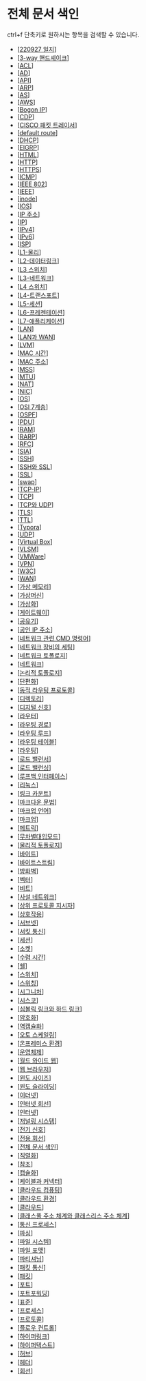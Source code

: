 # 전체 문서 색인

ctrl+f 단축키로 원하시는 항목을 검색할 수 있습니다. 

- [[220927 일지]]
- [[3-way 핸드셰이크]]
- [[ACL]]
- [[AD]]
- [[API]]
- [[ARP]]
- [[AS]]
- [[AWS]]
- [[Bogon IP]]
- [[CDP]]
- [[CISCO 패킷 트레이서]]
- [[default route]]
- [[DHCP]]
- [[EIGRP]]
- [[HTML]]
- [[HTTP]]
- [[HTTPS]]
- [[ICMP]]
- [[IEEE 802]]
- [[IEEE]]
- [[inode]]
- [[IOS]]
- [[IP 주소]]
- [[IP]]
- [[IPv4]]
- [[IPv6]]
- [[ISP]]
- [[L1-물리]]
- [[L2-데이터링크]]
- [[L3 스위치]]
- [[L3-네트워크]]
- [[L4 스위치]]
- [[L4-트랜스포트]]
- [[L5-세션]]
- [[L6-프레젠테이션]]
- [[L7-애플리케이션]]
- [[LAN]]
- [[LAN과 WAN]]
- [[LVM]]
- [[MAC 시간]]
- [[MAC 주소]]
- [[MSS]]
- [[MTU]]
- [[NAT]]
- [[NIC]]
- [[OS]]
- [[OSI 7계층]]
- [[OSPF]]
- [[PDU]]
- [[RAM]]
- [[RARP]]
- [[RFC]]
- [[SIA]]
- [[SSH]]
- [[SSH와 SSL]]
- [[SSL]]
- [[swap]]
- [[TCP-IP]]
- [[TCP]]
- [[TCP와 UDP]]
- [[TLS]]
- [[TTL]]
- [[Typora]]
- [[UDP]]
- [[Virtual Box]]
- [[VLSM]]
- [[VMWare]]
- [[VPN]]
- [[W3C]]
- [[WAN]]
- [[가상 메모리]]
- [[가상머신]]
- [[가상화]]
- [[게이트웨이]]
- [[공유기]]
- [[공인 IP 주소]]
- [[네트워크 관련 CMD 명령어]]
- [[네트워크 장비의 세팅]]
- [[네트워크 토폴로지]]
- [[네트워크]]
- [[논리적 토폴로지]]
- [[단편화]]
- [[동적 라우팅 프로토콜]]
- [[디렉토리]]
- [[디지털 신호]]
- [[라우터]]
- [[라우팅 경로]]
- [[라우팅 루프]]
- [[라우팅 테이블]]
- [[라우팅]]
- [[로드 밸런서]]
- [[로드 밸런싱]]
- [[루프백 인터페이스]]
- [[리눅스]]
- [[링크 카운트]]
- [[마크다운 문법]]
- [[마크업 언어]]
- [[마크업]]
- [[메트릭]]
- [[무차별대입모드]]
- [[물리적 토폴로지]]
- [[바이트]]
- [[바이트스트림]]
- [[방화벽]]
- [[벡터]]
- [[비트]]
- [[사설 네트워크]]
- [[상위 프로토콜 지시자]]
- [[상호작용]]
- [[서브넷]]
- [[서킷 통신]]
- [[세션]]
- [[소켓]]
- [[수렴 시간]]
- [[쉘]]
- [[스위치]]
- [[스위칭]]
- [[시그니처]]
- [[시스코]]
- [[심볼릭 링크와 하드 링크]]
- [[암호화]]
- [[역캡슐화]]
- [[오토 스케일링]]
- [[온프레미스 환경]]
- [[운영체제]]
- [[월드 와이드 웹]]
- [[웹 브라우저]]
- [[윈도 사이즈]]
- [[윈도 슬라이딩]]
- [[이더넷]]
- [[인터넷 회선]]
- [[인터넷]]
- [[저널링 시스템]]
- [[전기 신호]]
- [[전용 회선]]
- [[전체 문서 색인]]
- [[직렬화]]
- [[참조]]
- [[캡슐화]]
- [[케이블과 커넥터]]
- [[클라우드 컴퓨팅]]
- [[클라우드 환경]]
- [[클라우드]]
- [[클래스풀 주소 체계와 클래스리스 주소 체계]]
- [[통신 프로세스]]
- [[파싱]]
- [[파일 시스템]]
- [[파일 포맷]]
- [[파티셔닝]]
- [[패킷 통신]]
- [[패킷]]
- [[포트]]
- [[포트포워딩]]
- [[표준]]
- [[프로세스]]
- [[프로토콜]]
- [[플로우 컨트롤]]
- [[하이퍼링크]]
- [[하이퍼텍스트]]
- [[허브]]
- [[헤더]]
- [[회선]]

[//begin]: # "Autogenerated link references for markdown compatibility"
[220927 일지]: <220927 일지.md> "220927 일지"
[3-way 핸드셰이크]: <3-way 핸드셰이크.md> "3-way 핸드셰이크"
[ACL]: ACL.md "ACL"
[AD]: AD.md "AD(Administrative Distance)"
[API]: API.md "API"
[ARP]: ARP.md "ARP"
[AS]: AS.md "AS(Autonomous System)"
[AWS]: AWS.md "AWS"
[Bogon IP]: <Bogon IP.md> "Bogon IP"
[CDP]: CDP.md "CDP"
[CISCO 패킷 트레이서]: <CISCO 패킷 트레이서.md> "CISCO 패킷 트레이서"
[default route]: <default route.md> "default route"
[DHCP]: DHCP.md "DHCP"
[EIGRP]: EIGRP.md "EIGRPP(enhanced internet gateway routing protocol)"
[HTML]: HTML.md "HTML"
[HTTP]: HTTP.md "HTTP"
[HTTPS]: HTTPS.md "HTTPS"
[ICMP]: ICMP.md "ICMP"
[IEEE 802]: <IEEE 802.md> "IEEE 802"
[IEEE]: IEEE.md "IEEE"
[inode]: inode.md "inode"
[IOS]: IOS.md "IOS"
[IP 주소]: <IP 주소.md> "IP 주소"
[IP]: IP.md "IP"
[IPv4]: IPv4.md "IPv4"
[IPv6]: IPv6.md "IPv6"
[ISP]: ISP.md "ISP"
[L1-물리]: L1-물리.md "L1-물리"
[L2-데이터링크]: L2-데이터링크.md "L2-데이터링크"
[L3 스위치]: <L3 스위치.md> "L3 스위치"
[L3-네트워크]: L3-네트워크.md "L3-네트워크"
[L4 스위치]: <L4 스위치.md> "L4 스위치"
[L4-트랜스포트]: L4-트랜스포트.md "L4-트랜스포트"
[L5-세션]: L5-세션.md "L5-세션"
[L6-프레젠테이션]: L6-프레젠테이션.md "L6-프레젠테이션"
[L7-애플리케이션]: L7-애플리케이션.md "L7-애플리케이션"
[LAN]: LAN.md "LAN"
[LAN과 WAN]: <LAN과 WAN.md> "LAN과 WAN"
[LVM]: LVM.md "LVM"
[MAC 시간]: <MAC 시간.md> "MAC 시간"
[MAC 주소]: <MAC 주소.md> "MAC 주소"
[MSS]: MSS.md "MSS"
[MTU]: MTU.md "MTU"
[NAT]: NAT.md "NAT"
[NIC]: NIC.md "NIC (랜카드)"
[OS]: OS.md "OS"
[OSI 7계층]: <OSI 7계층.md> "OSI 7계층"
[OSPF]: OSPF.md "OSPF"
[PDU]: PDU.md "PDU"
[RAM]: RAM.md "RAM"
[RARP]: RARP.md "RARP"
[RFC]: RFC.md "RFC"
[SIA]: SIA.md "SIA(Stuck In Active)"
[SSH]: SSH.md "SSH(Secure Shell)"
[SSH와 SSL]: <SSH와 SSL.md> "SSH와 SSL"
[SSL]: SSL.md "SSL(Secure Sockets Layer)"
[swap]: swap.md "swap"
[TCP-IP]: TCP-IP.md "TCP/IP"
[TCP]: TCP.md "TCP"
[TCP와 UDP]: <TCP와 UDP.md> "TPC와 UDP"
[TLS]: TLS.md "TLS(Transport Layer Security)"
[TTL]: TTL.md "TTL"
[Typora]: Typora.md "Typora"
[UDP]: UDP.md "UDP"
[Virtual Box]: <Virtual Box.md> "VirtualBox"
[VLSM]: VLSM.md "VLSM, Variable Length Subnet Mask"
[VMWare]: VMWare.md "VMWare"
[VPN]: VPN.md "VPN"
[W3C]: W3C.md "W3C"
[WAN]: WAN.md "WAN"
[가상 메모리]: <가상 메모리.md> "가상 메모리"
[가상머신]: 가상머신.md "가상머신"
[가상화]: 가상화.md "가상화"
[게이트웨이]: 게이트웨이.md "게이트웨이"
[공유기]: 공유기.md "공유기"
[공인 IP 주소]: <공인 IP 주소.md> "공인 IP 주소"
[네트워크 관련 CMD 명령어]: <네트워크 관련 CMD 명령어.md> "네트워크 관련 CMD 명령어"
[네트워크 장비의 세팅]: <네트워크 장비의 세팅.md> "네트워크 장비의 세팅"
[네트워크 토폴로지]: <네트워크 토폴로지.md> "네트워크 토폴로지"
[네트워크]: 네트워크.md "네트워크"
[논리적 토폴로지]: <논리적 토폴로지.md> "논리적 토폴로지"
[단편화]: 단편화.md "단편화"
[동적 라우팅 프로토콜]: <동적 라우팅 프로토콜.md> "동적 라우팅 프로토콜"
[디렉토리]: 디렉토리.md "디렉토리"
[디지털 신호]: <디지털 신호.md> "디지털 신호"
[라우터]: 라우터.md "라우터"
[라우팅 경로]: <라우팅 경로.md> "라우팅 경로"
[라우팅 루프]: <라우팅 루프.md> "라우팅 루프"
[라우팅 테이블]: <라우팅 테이블.md> "라우팅 테이블"
[라우팅]: 라우팅.md "라우팅"
[로드 밸런서]: <로드 밸런서.md> "로드 밸런서"
[로드 밸런싱]: <로드 밸런싱.md> "로드 밸런싱"
[루프백 인터페이스]: <루프백 인터페이스.md> "루프백 인터페이스"
[리눅스]: 리눅스.md "리눅스"
[링크 카운트]: <링크 카운트.md> "링크 카운트"
[마크다운 문법]: <마크다운 문법.md> "마크다운 문법"
[마크업 언어]: <마크업 언어.md> "마크업 언어"
[마크업]: 마크업.md "마크업"
[메트릭]: 메트릭.md "메트릭"
[무차별대입모드]: 무차별대입모드.md "무차별대입모드"
[물리적 토폴로지]: <물리적 토폴로지.md> "물리적 토폴로지"
[바이트]: 바이트.md "바이트"
[바이트스트림]: 바이트스트림.md "바이트스트림"
[방화벽]: 방화벽.md "방화벽"
[벡터]: 벡터.md "벡터"
[비트]: 비트.md "비트"
[사설 네트워크]: <사설 네트워크.md> "사설 네트워크"
[상위 프로토콜 지시자]: <상위 프로토콜 지시자.md> "상위 프로토콜 지시자"
[상호작용]: 상호작용.md "상호작용"
[서브넷]: 서브넷.md "서브넷"
[서킷 통신]: <서킷 통신.md> "서킷 통신"
[세션]: 세션.md "세션"
[소켓]: 소켓.md "소켓"
[수렴 시간]: <수렴 시간.md> "수렴 시간"
[쉘]: 쉘.md "쉘"
[스위치]: 스위치.md "스위치"
[스위칭]: 스위칭.md "스위칭"
[시그니처]: 시그니처.md "시그니처"
[시스코]: 시스코.md "시스코"
[심볼릭 링크와 하드 링크]: <심볼릭 링크와 하드 링크.md> "심볼릭 링크와 하드 링크"
[암호화]: 암호화.md "암호화"
[역캡슐화]: 역캡슐화.md "역캡슐화"
[오토 스케일링]: <오토 스케일링.md> "오토 스케일링"
[온프레미스 환경]: <온프레미스 환경.md> "온프레미스 환경"
[운영체제]: 운영체제.md "운영체제"
[월드 와이드 웹]: <월드 와이드 웹.md> "월드 와이드 웹"
[웹 브라우저]: <웹 브라우저.md> "웹 브라우저"
[윈도 사이즈]: <윈도 사이즈.md> "윈도 사이즈"
[윈도 슬라이딩]: <윈도 슬라이딩.md> "윈도 슬라이딩"
[이더넷]: 이더넷.md "이더넷"
[인터넷 회선]: <인터넷 회선.md> "인터넷 회선"
[인터넷]: 인터넷.md "인터넷"
[저널링 시스템]: <저널링 시스템.md> "저널링 시스템"
[전기 신호]: <전기 신호.md> "전기 신호"
[전용 회선]: <전용 회선.md> "전용 회선"
[전체 문서 색인]: <전체 문서 색인.md> "전체 문서 색인"
[직렬화]: 직렬화.md "직렬화"
[참조]: 참조.md "참조"
[캡슐화]: 캡슐화.md "캡슐화"
[케이블과 커넥터]: <케이블과 커넥터.md> "케이블과 커넥터"
[클라우드 컴퓨팅]: <클라우드 컴퓨팅.md> "클라우드 컴퓨팅"
[클라우드 환경]: <클라우드 환경.md> "클라우드 환경"
[클라우드]: 클라우드.md "클라우드"
[클래스풀 주소 체계와 클래스리스 주소 체계]: <클래스풀 주소 체계와 클래스리스 주소 체계.md> "클래스풀 주소 체계와 클래스리스 주소 체계"
[통신 프로세스]: <통신 프로세스.md> "통신 프로세스"
[파싱]: 파싱.md "파싱"
[파일 시스템]: <파일 시스템.md> "파일 시스템"
[파일 포맷]: <파일 포맷.md> "파일 포맷"
[파티셔닝]: 파티셔닝.md "파티셔닝"
[패킷 통신]: <패킷 통신.md> "패킷 통신"
[패킷]: 패킷.md "패킷"
[포트]: 포트.md "포트"
[포트포워딩]: 포트포워딩.md "포트포워딩"
[표준]: 표준.md "표준"
[프로세스]: 프로세스.md "프로세스"
[프로토콜]: 프로토콜.md "프로토콜"
[플로우 컨트롤]: <플로우 컨트롤.md> "플로우 컨트롤"
[하이퍼링크]: 하이퍼링크.md "하이퍼링크"
[하이퍼텍스트]: 하이퍼텍스트.md "하이퍼텍스트"
[허브]: 허브.md "허브"
[헤더]: 헤더.md "헤더"
[회선]: 회선.md "회선"
[//end]: # "Autogenerated link references"